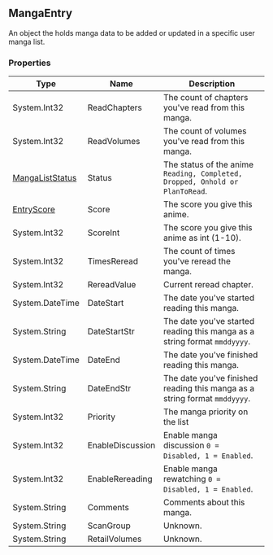 ## MangaEntry
An object the holds manga data to be added or updated in a specific user manga list.

### Properties

| Type | Name | Description |
| ------------- | ------------- | -------------------- |
| System.Int32 | ReadChapters | The count of chapters you've read from this manga. |
| System.Int32 | ReadVolumes | The count of volumes you've read from this manga. |
| [MangaListStatus] | Status | The status of the anime `Reading, Completed, Dropped, Onhold or PlanToRead`. |
| [EntryScore] | Score | The score you give this anime. |
| System.Int32 | ScoreInt | The score you give this anime as int (1-10). |
| System.Int32 | TimesReread | The count of times you've reread the manga. |
| System.Int32 | RereadValue | Current reread chapter. |
| System.DateTime | DateStart | The date you've started reading this manga. |
| System.String | DateStartStr | The date you've started reading this manga as a string format `mmddyyyy`. |
| System.DateTime | DateEnd | The date you've finished reading this manga. |
| System.String | DateEndStr | The date you've finished reading this manga as a string format `mmddyyyy`. |
| System.Int32 | Priority | The manga priority on the list |
| System.Int32 | EnableDiscussion | Enable manga discussion `0 = Disabled, 1 = Enabled`. |
| System.Int32 | EnableRereading | Enable manga rewatching `0 = Disabled, 1 = Enabled`. |
| System.String | Comments | Comments about this manga. |
| System.String | ScanGroup | Unknown. |
| System.String | RetailVolumes | Unknown. |



[System.String]: <https://msdn.microsoft.com/en-us/library/system.string(v=vs.110).aspx>
[System.Int32]: <https://msdn.microsoft.com/en-us/library/system.int32(v=vs.80).aspx>
[System.DateTime]: <https://msdn.microsoft.com/en-us/library/system.datetime(v=vs.110).aspx>
[AnimeListStatus]: <https://github.com/i3dprogrammer/myanimelistAPI-wrapper/blob/master/docs/Enumerations.md#animeliststatus>
[MangaListStatus]: <https://github.com/i3dprogrammer/myanimelistAPI-wrapper/blob/master/docs/Enumerations.md#mangaliststatus>
[EntryScore]: <https://github.com/i3dprogrammer/myanimelistAPI-wrapper/blob/master/docs/Enumerations.md#entryscore>
[AnimeType]: <https://github.com/i3dprogrammer/myanimelistAPI-wrapper/blob/master/docs/Enumerations.md#animetype>
